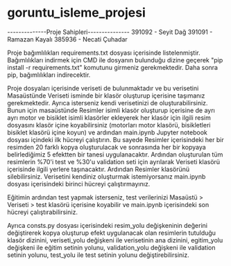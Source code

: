 # goruntu_isleme_projesi


--------------Proje Sahipleri---------------
391092 - Seyit Dağ
391091 - Ramazan Kayalı
385936 - Necati Çuhadar

Proje bağımlılıkları requirements.txt dosyası içerisinde listelenmiştir. Bağımlılıkları indirmek için CMD ile dosyanın bulunduğu dizine geçerek "pip install -r requirements.txt" komutunu girmeniz gerekmektedir. Daha sonra pip, bağımlılıkları indirecektir.

Proje dosyaları içerisinde veriseti de bulunmaktadır ve bu verisetini Masaüstünde Veriseti isminde bir klasör oluşturup içerisine taşımanız gerekmektedir.
Ayrıca isterseniz kendi verisetinizi de oluşturabilirsiniz. Bunun için masaüstünde Resimler isimli klasör oluşturup içerisine de ayrı ayrı motor ve bisiklet isimli klasörler ekleyerek her klasör için ilgili resim dosyasını klasör içine koyabilirsiniz (motorları motor klasörü, bisikletleri bisiklet klasörü içine koyun) ve ardından main.ipynb Jupyter notebook dosyası içindeki ilk hücreyi çalıştırın. Bu sayede Resimler içerisindeki her bir resimden 20 farklı kopya oluşturulacak ve sonrasında her bir kopyaya belirlediğimiz 5 efektten bir tanesi uygulanacaktır.
Ardından oluşturulan tüm resimlerin %70'i test ve %30'u validation seti için ayrılarak Veriseti klasörü içerisinde ilgili yerlere taşınacaktır. Ardından Resimler klasörünü silebilirsiniz.
Verisetini kendiniz oluşturmak istemiyorsanız main.ipynb dosyası içerisindeki birinci hücreyi çalıştırmayınız.

Eğitimin ardından test yapmak isterseniz, test verilerinizi Masaüstü > Veriseti > test klasörü içerisine koyabilir ve main.ipynb içerisindeki son hücreyi çalıştırabilirsiniz.


Ayrıca consts.py dosyası içerisindeki resim_yolu değişkeninin değerini değiştirerek kopya oluşturup efekt uygulanacak olan resimlerin tutulduğu klasör dizinini, veriseti_yolu değişkeni ile verisetinin ana dizinini, egitim_yolu değişkeni ile eğitim setinin yolunu, validation_yolu değişkeni ile validation setinin yolunu, test_yolu ile test setinin yolunu değiştirebilirsiniz.
